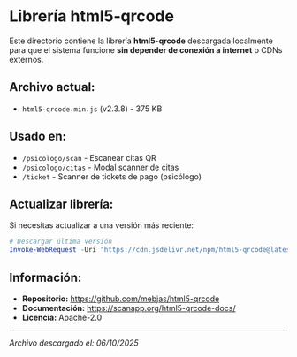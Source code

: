 # Librería html5-qrcode

Este directorio contiene la librería **html5-qrcode** descargada localmente para que el sistema funcione **sin depender de conexión a internet** o CDNs externos.

## Archivo actual:
- `html5-qrcode.min.js` (v2.3.8) - 375 KB

## Usado en:
- `/psicologo/scan` - Escanear citas QR
- `/psicologo/citas` - Modal scanner de citas
- `/ticket` - Scanner de tickets de pago (psicólogo)

## Actualizar librería:
Si necesitas actualizar a una versión más reciente:

```powershell
# Descargar última versión
Invoke-WebRequest -Uri "https://cdn.jsdelivr.net/npm/html5-qrcode@latest/html5-qrcode.min.js" -OutFile "public\js\html5-qrcode.min.js"
```

## Información:
- **Repositorio:** https://github.com/mebjas/html5-qrcode
- **Documentación:** https://scanapp.org/html5-qrcode-docs/
- **Licencia:** Apache-2.0

---
*Archivo descargado el: 06/10/2025*
